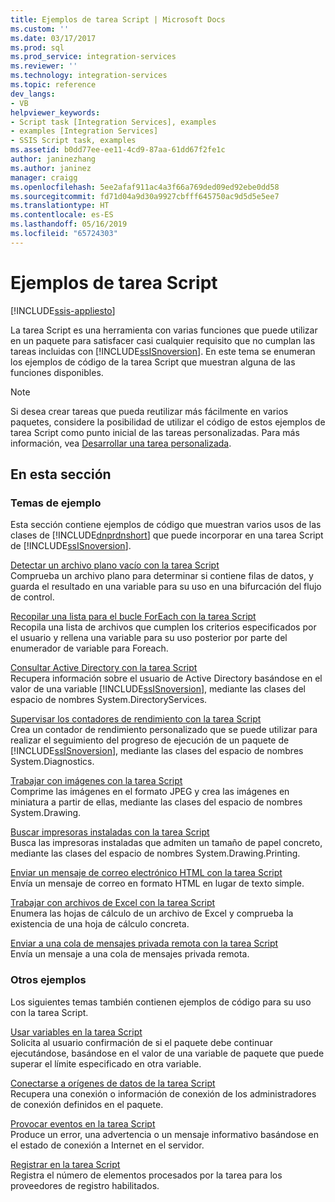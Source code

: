 ```yaml
---
title: Ejemplos de tarea Script | Microsoft Docs
ms.custom: ''
ms.date: 03/17/2017
ms.prod: sql
ms.prod_service: integration-services
ms.reviewer: ''
ms.technology: integration-services
ms.topic: reference
dev_langs:
- VB
helpviewer_keywords:
- Script task [Integration Services], examples
- examples [Integration Services]
- SSIS Script task, examples
ms.assetid: b0dd77ee-ee11-4cd9-87aa-61dd67f2fe1c
author: janinezhang
ms.author: janinez
manager: craigg
ms.openlocfilehash: 5ee2afaf911ac4a3f66a769ded09ed92ebe0dd58
ms.sourcegitcommit: fd71d04a9d30a9927cbfff645750ac9d5d5e5ee7
ms.translationtype: HT
ms.contentlocale: es-ES
ms.lasthandoff: 05/16/2019
ms.locfileid: "65724303"
---
```

# <a name="script-task-examples"></a>Ejemplos de tarea Script

[!INCLUDE[ssis-appliesto](../../includes/ssis-appliesto-ssvrpluslinux-asdb-asdw-xxx.md)]


  La tarea Script es una herramienta con varias funciones que puede utilizar en un paquete para satisfacer casi cualquier requisito que no cumplan las tareas incluidas con [!INCLUDE[ssISnoversion](../../includes/ssisnoversion-md.md)]. En este tema se enumeran los ejemplos de código de la tarea Script que muestran alguna de las funciones disponibles.  
  
> [!NOTE]  
>  Si desea crear tareas que pueda reutilizar más fácilmente en varios paquetes, considere la posibilidad de utilizar el código de estos ejemplos de tarea Script como punto inicial de las tareas personalizadas. Para más información, vea [Desarrollar una tarea personalizada](../../integration-services/extending-packages-custom-objects/task/developing-a-custom-task.md).  
  
## <a name="in-this-section"></a>En esta sección  
  
### <a name="example-topics"></a>Temas de ejemplo  
 Esta sección contiene ejemplos de código que muestran varios usos de las clases de [!INCLUDE[dnprdnshort](../../includes/dnprdnshort-md.md)] que puede incorporar en una tarea Script de [!INCLUDE[ssISnoversion](../../includes/ssisnoversion-md.md)].  
  
 [Detectar un archivo plano vacío con la tarea Script](../../integration-services/extending-packages-scripting-task-examples/detecting-an-empty-flat-file-with-the-script-task.md)  
 Comprueba un archivo plano para determinar si contiene filas de datos, y guarda el resultado en una variable para su uso en una bifurcación del flujo de control.  
  
 [Recopilar una lista para el bucle ForEach con la tarea Script](../../integration-services/extending-packages-scripting-task-examples/gathering-a-list-for-the-foreach-loop-with-the-script-task.md)  
 Recopila una lista de archivos que cumplen los criterios especificados por el usuario y rellena una variable para su uso posterior por parte del enumerador de variable para Foreach.  
  
 [Consultar Active Directory con la tarea Script](../../integration-services/extending-packages-scripting-task-examples/querying-the-active-directory-with-the-script-task.md)  
 Recupera información sobre el usuario de Active Directory basándose en el valor de una variable [!INCLUDE[ssISnoversion](../../includes/ssisnoversion-md.md)], mediante las clases del espacio de nombres System.DirectoryServices.  
  
 [Supervisar los contadores de rendimiento con la tarea Script](../../integration-services/extending-packages-scripting-task-examples/monitoring-performance-counters-with-the-script-task.md)  
 Crea un contador de rendimiento personalizado que se puede utilizar para realizar el seguimiento del progreso de ejecución de un paquete de [!INCLUDE[ssISnoversion](../../includes/ssisnoversion-md.md)], mediante las clases del espacio de nombres System.Diagnostics.  
  
 [Trabajar con imágenes con la tarea Script](../../integration-services/extending-packages-scripting-task-examples/working-with-images-with-the-script-task.md)  
 Comprime las imágenes en el formato JPEG y crea las imágenes en miniatura a partir de ellas, mediante las clases del espacio de nombres System.Drawing.  
  
 [Buscar impresoras instaladas con la tarea Script](../../integration-services/extending-packages-scripting-task-examples/finding-installed-printers-with-the-script-task.md)  
 Busca las impresoras instaladas que admiten un tamaño de papel concreto, mediante las clases del espacio de nombres System.Drawing.Printing.  
  
 [Enviar un mensaje de correo electrónico HTML con la tarea Script](../../integration-services/extending-packages-scripting-task-examples/sending-an-html-mail-message-with-the-script-task.md)  
 Envía un mensaje de correo en formato HTML en lugar de texto simple.  
  
 [Trabajar con archivos de Excel con la tarea Script](../../integration-services/extending-packages-scripting-task-examples/working-with-excel-files-with-the-script-task.md)  
 Enumera las hojas de cálculo de un archivo de Excel y comprueba la existencia de una hoja de cálculo concreta.  
  
 [Enviar a una cola de mensajes privada remota con la tarea Script](../../integration-services/extending-packages-scripting-task-examples/sending-to-a-remote-private-message-queue-with-the-script-task.md)  
 Envía un mensaje a una cola de mensajes privada remota.  
  
### <a name="other-examples"></a>Otros ejemplos  
 Los siguientes temas también contienen ejemplos de código para su uso con la tarea Script.  
  
 [Usar variables en la tarea Script](../../integration-services/extending-packages-scripting/task/using-variables-in-the-script-task.md)  
 Solicita al usuario confirmación de si el paquete debe continuar ejecutándose, basándose en el valor de una variable de paquete que puede superar el límite especificado en otra variable.  
  
 [Conectarse a orígenes de datos de la tarea Script](../../integration-services/extending-packages-scripting/task/connecting-to-data-sources-in-the-script-task.md)  
 Recupera una conexión o información de conexión de los administradores de conexión definidos en el paquete.  
  
 [Provocar eventos en la tarea Script](../../integration-services/extending-packages-scripting/task/raising-events-in-the-script-task.md)  
 Produce un error, una advertencia o un mensaje informativo basándose en el estado de conexión a Internet en el servidor.  
  
 [Registrar en la tarea Script](../../integration-services/extending-packages-scripting/task/logging-in-the-script-task.md)  
 Registra el número de elementos procesados por la tarea para los proveedores de registro habilitados.  
  
  
